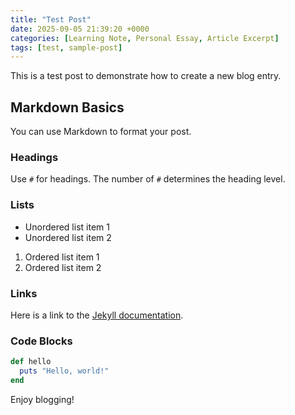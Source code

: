 ```yaml
---
title: "Test Post"
date: 2025-09-05 21:39:20 +0000
categories: [Learning Note, Personal Essay, Article Excerpt]
tags: [test, sample-post]
---
```


This is a test post to demonstrate how to create a new blog entry.

## Markdown Basics

You can use Markdown to format your post.

### Headings

Use `#` for headings. The number of `#` determines the heading level.

### Lists

- Unordered list item 1
- Unordered list item 2

1. Ordered list item 1
2. Ordered list item 2

### Links

Here is a link to the [Jekyll documentation](https://jekyllrb.com/).

### Code Blocks

```ruby
def hello
  puts "Hello, world!"
end
```

Enjoy blogging!
